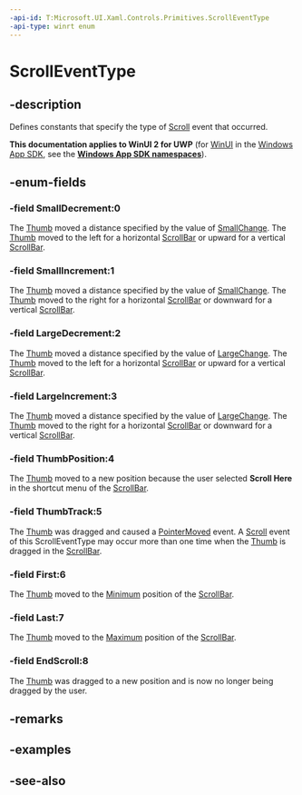 ```yaml
---
-api-id: T:Microsoft.UI.Xaml.Controls.Primitives.ScrollEventType
-api-type: winrt enum
---
```


<!-- Enumeration syntax
public enum Windows.UI.Xaml.Controls.Primitives.ScrollEventType : int
-->

# ScrollEventType

## -description
Defines constants that specify the type of [Scroll](scrollbar_scroll.md) event that occurred.

**This documentation applies to WinUI 2 for UWP** (for [WinUI](/windows/apps/winui/winui3/) in the [Windows App SDK](/windows/apps/windows-app-sdk/), see the **[Windows App SDK namespaces](/windows/windows-app-sdk/api/winrt/)**).

## -enum-fields
### -field SmallDecrement:0
The [Thumb](thumb.md) moved a distance specified by the value of [SmallChange](rangebase_smallchange.md). The [Thumb](thumb.md) moved to the left for a horizontal [ScrollBar](scrollbar.md) or upward for a vertical [ScrollBar](scrollbar.md).

### -field SmallIncrement:1
The [Thumb](thumb.md) moved a distance specified by the value of [SmallChange](rangebase_smallchange.md). The [Thumb](thumb.md) moved to the right for a horizontal [ScrollBar](scrollbar.md) or downward for a vertical [ScrollBar](scrollbar.md).

### -field LargeDecrement:2
The [Thumb](thumb.md) moved a distance specified by the value of [LargeChange](rangebase_largechange.md). The [Thumb](thumb.md) moved to the left for a horizontal [ScrollBar](scrollbar.md) or upward for a vertical [ScrollBar](scrollbar.md).

### -field LargeIncrement:3
The [Thumb](thumb.md) moved a distance specified by the value of [LargeChange](rangebase_largechange.md). The [Thumb](thumb.md) moved to the right for a horizontal [ScrollBar](scrollbar.md) or downward for a vertical [ScrollBar](scrollbar.md).

### -field ThumbPosition:4
The [Thumb](thumb.md) moved to a new position because the user selected **Scroll Here** in the shortcut menu of the [ScrollBar](scrollbar.md).

### -field ThumbTrack:5
The [Thumb](thumb.md) was dragged and caused a [PointerMoved](../microsoft.ui.xaml/uielement_pointermoved.md) event. A [Scroll](scrollbar_scroll.md) event of this ScrollEventType may occur more than one time when the [Thumb](thumb.md) is dragged in the [ScrollBar](scrollbar.md).

### -field First:6
The [Thumb](thumb.md) moved to the [Minimum](rangebase_minimum.md) position of the [ScrollBar](scrollbar.md).

### -field Last:7
The [Thumb](thumb.md) moved to the [Maximum](rangebase_maximum.md) position of the [ScrollBar](scrollbar.md).

### -field EndScroll:8
The [Thumb](thumb.md) was dragged to a new position and is now no longer being dragged by the user.


## -remarks

## -examples

## -see-also
